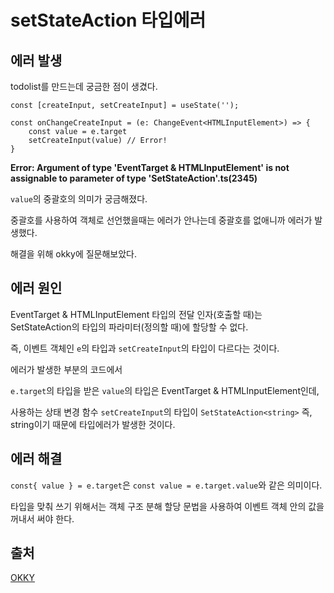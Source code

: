 # setStateAction 타입에러

## 에러 발생

todolist를 만드는데 궁금한 점이 생겼다.

```
const [createInput, setCreateInput] = useState('');

const onChangeCreateInput = (e: ChangeEvent<HTMLInputElement>) => {
    const value = e.target
    setCreateInput(value) // Error!
}
```

**Error: Argument of type 'EventTarget & HTMLInputElement' is not assignable to parameter of type 'SetStateAction<string>'.ts(2345)**

`value`의 중괄호의 의미가 궁금해졌다.

중괄호를 사용하여 객체로 선언했을때는 에러가 안나는데 중괄호를 없애니까 에러가 발생했다.

해결을 위해 okky에 질문해보았다.

## 에러 원인

EventTarget & HTMLInputElement 타입의 전달 인자(호출할 때)는 SetStateAction<string>의 타입의 파라미터(정의할 때)에 할당할 수 없다.

즉, 이벤트 객체인 `e`의 타입과 `setCreateInput`의 타입이 다르다는 것이다.

에러가 발생한 부분의 코드에서

`e.target`의 타입을 받은 `value`의 타입은 EventTarget & HTMLInputElement인데,

사용하는 상태 변경 함수 `setCreateInput`의 타입이 `SetStateAction<string>` 즉, string이기 때문에 타입에러가 발생한 것이다.

## 에러 해결

`const{ value } = e.target`은 `const value = e.target.value`와 같은 의미이다.

타입을 맞춰 쓰기 위해서는 객체 구조 분해 할당 문법을 사용하여 이벤트 객체 안의 값을 꺼내서 써야 한다.

## 출처

[OKKY](https://okky.kr/articles/1351793#note-1569940)
